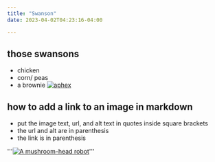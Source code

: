 ```yaml
---
title: "Swanson"
date: 2023-04-02T04:23:16-04:00

---
```


## those swansons
- chicken
- corn/ peas
- a brownie 
 [![aphex](https://i.ytimg.com/vi/KEUFLwl-Ac8/hqdefault.jpg?sqp=-oaymwEcCOADEI4CSFTyq4qpAw4IARUAAIhCGAFwAcABBg==&rs=AOn4CLAbFUtbBd_umh8Gbbmji_XJNn3N1w)](https://www.youtube.com/watch?v=KEUFLwl-Ac8&pp=ygUbYXBoZXggdHdpbiBtYXNoZWQgcG90YXRvZXMg)

## how to add a link to an image in markdown
- put the image text, url, and alt text in quotes inside square brackets
- the url and alt are in parenthesis
- the link is in parenthesis

'''[![A mushroom-head robot](/assets/images/codey.jpg 'Codey the Codecademy mascot')](https://codecademy.com)'''
